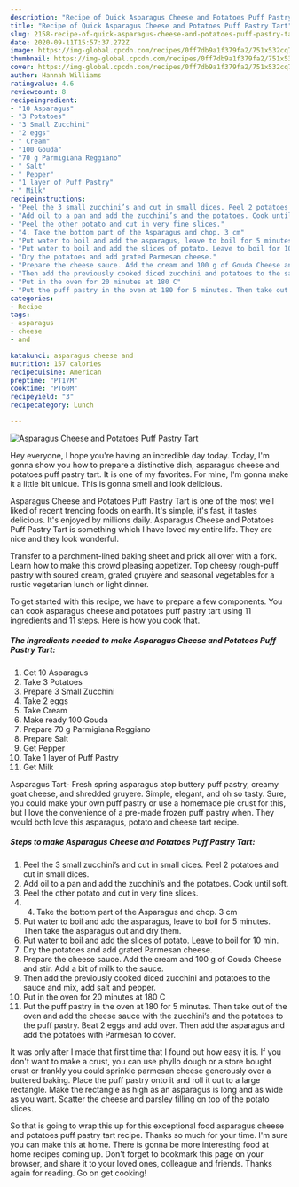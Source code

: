 ```yaml
---
description: "Recipe of Quick Asparagus Cheese and Potatoes Puff Pastry Tart"
title: "Recipe of Quick Asparagus Cheese and Potatoes Puff Pastry Tart"
slug: 2158-recipe-of-quick-asparagus-cheese-and-potatoes-puff-pastry-tart
date: 2020-09-11T15:57:37.272Z
image: https://img-global.cpcdn.com/recipes/0ff7db9a1f379fa2/751x532cq70/asparagus-cheese-and-potatoes-puff-pastry-tart-recipe-main-photo.jpg
thumbnail: https://img-global.cpcdn.com/recipes/0ff7db9a1f379fa2/751x532cq70/asparagus-cheese-and-potatoes-puff-pastry-tart-recipe-main-photo.jpg
cover: https://img-global.cpcdn.com/recipes/0ff7db9a1f379fa2/751x532cq70/asparagus-cheese-and-potatoes-puff-pastry-tart-recipe-main-photo.jpg
author: Hannah Williams
ratingvalue: 4.6
reviewcount: 8
recipeingredient:
- "10 Asparagus"
- "3 Potatoes"
- "3 Small Zucchini"
- "2 eggs"
- " Cream"
- "100 Gouda"
- "70 g Parmigiana Reggiano"
- " Salt"
- " Pepper"
- "1 layer of Puff Pastry"
- " Milk"
recipeinstructions:
- "Peel the 3 small zucchini’s and cut in small dices. Peel 2 potatoes and cut in small dices."
- "Add oil to a pan and add the zucchini’s and the potatoes. Cook until soft."
- "Peel the other potato and cut in very fine slices."
- "4. Take the bottom part of the Asparagus and chop. 3 cm"
- "Put water to boil and add the asparagus, leave to boil for 5 minutes. Then take the asparagus out and dry them."
- "Put water to boil and add the slices of potato. Leave to boil for 10 min."
- "Dry the potatoes and add grated Parmesan cheese."
- "Prepare the cheese sauce. Add the cream and 100 g of Gouda Cheese and stir. Add a bit of milk to the sauce."
- "Then add the previously cooked diced zucchini and potatoes to the sauce and mix, add salt and pepper."
- "Put in the oven for 20 minutes at 180 C"
- "Put the puff pastry in the oven at 180 for 5 minutes. Then take out of the oven and add the cheese sauce with the zucchini’s and the potatoes to the puff pastry. Beat 2 eggs and add over. Then add the asparagus and add the potatoes with Parmesan to cover."
categories:
- Recipe
tags:
- asparagus
- cheese
- and

katakunci: asparagus cheese and 
nutrition: 157 calories
recipecuisine: American
preptime: "PT17M"
cooktime: "PT60M"
recipeyield: "3"
recipecategory: Lunch

---
```



![Asparagus Cheese and Potatoes Puff Pastry Tart](https://img-global.cpcdn.com/recipes/0ff7db9a1f379fa2/751x532cq70/asparagus-cheese-and-potatoes-puff-pastry-tart-recipe-main-photo.jpg)

Hey everyone, I hope you're having an incredible day today. Today, I'm gonna show you how to prepare a distinctive dish, asparagus cheese and potatoes puff pastry tart. It is one of my favorites. For mine, I'm gonna make it a little bit unique. This is gonna smell and look delicious.

Asparagus Cheese and Potatoes Puff Pastry Tart is one of the most well liked of recent trending foods on earth. It's simple, it's fast, it tastes delicious. It's enjoyed by millions daily. Asparagus Cheese and Potatoes Puff Pastry Tart is something which I have loved my entire life. They are nice and they look wonderful.

Transfer to a parchment-lined baking sheet and prick all over with a fork. Learn how to make this crowd pleasing appetizer. Top cheesy rough-puff pastry with soured cream, grated gruyère and seasonal vegetables for a rustic vegetarian lunch or light dinner.


To get started with this recipe, we have to prepare a few components. You can cook asparagus cheese and potatoes puff pastry tart using 11 ingredients and 11 steps. Here is how you cook that.

<!--inarticleads1-->

##### The ingredients needed to make Asparagus Cheese and Potatoes Puff Pastry Tart:

1. Get 10 Asparagus
1. Take 3 Potatoes
1. Prepare 3 Small Zucchini
1. Take 2 eggs
1. Take  Cream
1. Make ready 100 Gouda
1. Prepare 70 g Parmigiana Reggiano
1. Prepare  Salt
1. Get  Pepper
1. Take 1 layer of Puff Pastry
1. Get  Milk


Asparagus Tart- Fresh spring asparagus atop buttery puff pastry, creamy goat cheese, and shredded gruyere. Simple, elegant, and oh so tasty. Sure, you could make your own puff pastry or use a homemade pie crust for this, but I love the convenience of a pre-made frozen puff pastry when. They would both love this asparagus, potato and cheese tart recipe. 

<!--inarticleads2-->

##### Steps to make Asparagus Cheese and Potatoes Puff Pastry Tart:

1. Peel the 3 small zucchini’s and cut in small dices. Peel 2 potatoes and cut in small dices.
1. Add oil to a pan and add the zucchini’s and the potatoes. Cook until soft.
1. Peel the other potato and cut in very fine slices.
1. 4. Take the bottom part of the Asparagus and chop. 3 cm
1. Put water to boil and add the asparagus, leave to boil for 5 minutes. Then take the asparagus out and dry them.
1. Put water to boil and add the slices of potato. Leave to boil for 10 min.
1. Dry the potatoes and add grated Parmesan cheese.
1. Prepare the cheese sauce. Add the cream and 100 g of Gouda Cheese and stir. Add a bit of milk to the sauce.
1. Then add the previously cooked diced zucchini and potatoes to the sauce and mix, add salt and pepper.
1. Put in the oven for 20 minutes at 180 C
1. Put the puff pastry in the oven at 180 for 5 minutes. Then take out of the oven and add the cheese sauce with the zucchini’s and the potatoes to the puff pastry. Beat 2 eggs and add over. Then add the asparagus and add the potatoes with Parmesan to cover.


It was only after I made that first time that I found out how easy it is. If you don&#39;t want to make a crust, you can use phyllo dough or a store bought crust or frankly you could sprinkle parmesan cheese generously over a buttered baking. Place the puff pastry onto it and roll it out to a large rectangle. Make the rectangle as high as an asparagus is long and as wide as you want. Scatter the cheese and parsley filling on top of the potato slices. 

So that is going to wrap this up for this exceptional food asparagus cheese and potatoes puff pastry tart recipe. Thanks so much for your time. I'm sure you can make this at home. There is gonna be more interesting food at home recipes coming up. Don't forget to bookmark this page on your browser, and share it to your loved ones, colleague and friends. Thanks again for reading. Go on get cooking!

